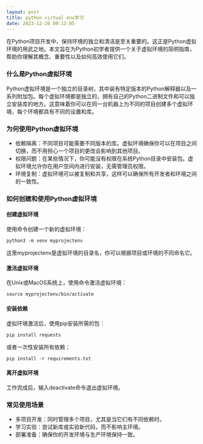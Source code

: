```yaml
---
layout: post
title: python virtual env学习
date: 2023-12-26 00:12:05
---
```


在Python项目开发中，保持环境的独立和清洁是至关重要的。这正是Python虚拟环境的用武之地。本文旨在为Python初学者提供一个关于虚拟环境的简明指南，帮助你理解其概念、重要性以及如何高效使用它们。

### 什么是Python虚拟环境

Python虚拟环境是一个独立的目录树，其中装有特定版本的Python解释器以及一系列附加包。每个虚拟环境都是独立的，拥有自己的Python二进制文件和可以独立安装库的地方。这意味着你可以在同一台机器上为不同的项目创建多个虚拟环境，每个环境都具有不同的设置和库。

### 为何使用Python虚拟环境

- 依赖隔离：不同项目可能需要不同版本的库。虚拟环境确保你可以在项目之间切换，而不用担心一个项目的更改会影响到其他项目。
- 权限问题：在某些情况下，你可能没有权限在系统Python目录中安装包。虚拟环境允许你在用户空间内进行安装，无需管理员权限。
- 环境复制：虚拟环境可以被复制和共享，这样可以确保所有开发者和环境之间的一致性。

### 如何创建和使用Python虚拟环境

#### 创建虚拟环境

使用命令创建一个新的虚拟环境：
```
python3 -m venv myprojectenv
```

这里myprojectenv是虚拟环境的目录名，你可以根据项目或环境的不同命名它。

#### 激活虚拟环境

在Unix或MacOS系统上，使用命令激活虚拟环境：

```
source myprojectenv/bin/activate
```

#### 安装依赖

虚拟环境激活后，使用pip安装所需的包：

```
pip install requests
```

或者一次性安装所有依赖：

```
pip install -r requirements.txt
```
#### 离开虚拟环境

工作完成后，输入deactivate命令退出虚拟环境。

### 常见使用场景

- 多项目开发：同时管理多个项目，尤其是当它们有不同依赖时。
- 学习实验：尝试新库或实验新代码，而不影响主环境。
- 部署准备：确保你的开发环境与生产环境保持一致。

